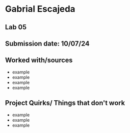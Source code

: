 # Gabrial Escajeda
## Lab 05
## Submission date: 10/07/24
## Worked with/sources 
* example
* example
* example
* example
## Project Quirks/ Things that don't work
* example
* example
* example

